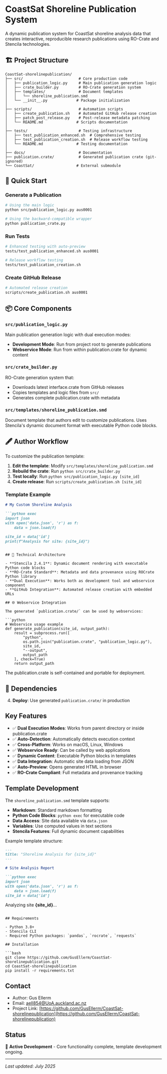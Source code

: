 # CoastSat Shoreline Publication System

A dynamic publication system for CoastSat shoreline analysis data that creates interactive, reproducible research publications using RO-Crate and Stencila technologies.

## 🏗️ Project Structure

```
CoastSat-shorelinepublication/
├── src/                         # Core production code
│   ├── publication_logic.py     # Main publication generation logic
│   ├── crate_builder.py         # RO-Crate generation system
│   ├── templates/               # Document templates
│   │   └── shoreline_publication.smd
│   └── __init__.py             # Package initialization
│
├── scripts/                     # Automation scripts
│   ├── create_publication.sh    # Automated GitHub release creation
│   ├── patch_post_release.py    # Post-release metadata patching
│   └── README.md               # Scripts documentation
│
├── tests/                       # Testing infrastructure
│   ├── test_publication_enhanced.sh  # Comprehensive testing
│   ├── test_publication_creation.sh  # Release workflow testing
│   └── README.md               # Testing documentation
│
├── docs/                        # Documentation
├── publication.crate/           # Generated publication crate (git-ignored)
└── CoastSat/                   # External submodule
```

## 🚀 Quick Start

### Generate a Publication

```bash
# Using the main logic
python src/publication_logic.py aus0001

# Using the backward-compatible wrapper
python publication_crate.py
```

### Run Tests

```bash
# Enhanced testing with auto-preview
tests/test_publication_enhanced.sh aus0001

# Release workflow testing
tests/test_publication_creation.sh
```

### Create GitHub Release

```bash
# Automated release creation
scripts/create_publication.sh aus0001
```

## 📦 Core Components

### **`src/publication_logic.py`**

Main publication generation logic with dual execution modes:

- **Development Mode**: Run from project root to generate publications
- **Webservice Mode**: Run from within publication.crate for dynamic content

### **`src/crate_builder.py`**

RO-Crate generation system that:

- Downloads latest interface.crate from GitHub releases
- Copies templates and logic files from `src/`
- Generates complete publication.crate with metadata

### **`src/templates/shoreline_publication.smd`**

Document template that authors edit to customize publications. Uses Stencila's dynamic document format with executable Python code blocks.

## 🖋️ Author Workflow

To customize the publication template:

1. **Edit the template**: Modify `src/templates/shoreline_publication.smd`
2. **Rebuild the crate**: Run `python src/crate_builder.py`
3. **Test locally**: Run `python src/publication_logic.py [site_id]`
4. **Create release**: Run `scripts/create_publication.sh [site_id]`

### Template Example

```markdown
# My Custom Shoreline Analysis

```python exec
import json
with open('data.json', 'r') as f:
    data = json.load(f)
  
site_id = data['id'] 
print(f"Analysis for site: {site_id}")
```

```

## 🔧 Technical Architecture

- **Stencila 2.4.1**: Dynamic document rendering with executable Python code blocks  
- **RO-Crate Standard**: Metadata and data provenance using ROCrate Python library
- **Dual Execution**: Works both as development tool and webservice component
- **GitHub Integration**: Automated release creation with embedded URLs

## 🌐 Webservice Integration  

The generated `publication.crate/` can be used by webservices:

```python
# Webservice usage example
def generate_publication(site_id, output_path):
    result = subprocess.run([
        "python",
        os.path.join("publication.crate", "publication_logic.py"), 
        site_id,
        "--output", 
        output_path
    ], check=True)
    return output_path
```

The publication.crate is self-contained and portable for deployment.

## 📝 Dependencies

4. **Deploy**: Use generated `publication.crate/` in production

## Key Features

- ✅ **Dual Execution Modes**: Works from parent directory or inside publication.crate
- ✅ **Auto-Detection**: Automatically detects execution context
- ✅ **Cross-Platform**: Works on macOS, Linux, Windows
- ✅ **Webservice Ready**: Can be called by web applications
- ✅ **Dynamic Content**: Executable Python blocks in templates
- ✅ **Data Integration**: Automatic site data loading from JSON
- ✅ **Auto-Preview**: Opens generated HTML in browser
- ✅ **RO-Crate Compliant**: Full metadata and provenance tracking

## Template Development

The `shoreline_publication.smd` template supports:

- **Markdown**: Standard markdown formatting
- **Python Code Blocks**: `python exec` for executable code
- **Data Access**: Site data available via `data.json`
- **Variables**: Use computed values in text sections
- **Stencila Features**: Full dynamic document capabilities

Example template structure:

```markdown
---
title: "Shoreline Analysis for {site_id}"
---

# Site Analysis Report

```python exec
import json
with open('data.json', 'r') as f:
    data = json.load(f)
site_id = data['id']
```

Analyzing site **{site_id}**...

```

## Requirements

- Python 3.8+
- Stencila CLI
- Required Python packages: `pandas`, `rocrate`, `requests`

## Installation

```bash
git clone https://github.com/GusEllerm/CoastSat-shorelinepublication.git
cd CoastSat-shorelinepublication
pip install -r requirements.txt
```

## Contact

- Author: Gus Ellerm
- Email: aell854@UoA.auckland.ac.nz
- Project Link: [https://github.com/GusEllerm/CoastSat-shorelinepublication](https://github.com/GusEllerm/CoastSat-shorelinepublication)

## Status

🚀 **Active Development** - Core functionality complete, template development ongoing.

---

*Last updated: July 2025*
